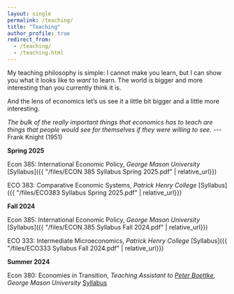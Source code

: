 ```yaml
---
layout: single
permalink: /teaching/
title: "Teaching"
author_profile: true
redirect_from: 
  - /teaching/
  - /teaching.html
---
```


My teaching philosophy is simple: I cannot make you learn, but I can show you what it looks like to *want* to learn. The world is bigger and more interesting than you currently think it is.

And the lens of economics let’s us see it a little bit bigger and a little more interesting.


*The bulk of the really important things that economics has to teach are things that people would see for themselves if they were willing to see.* ---Frank Knight (1951)

**Spring 2025**

Econ 385: International Economic Policy, *George Mason University* [Syllabus]({{ "/files/ECON 385 Syllabus Spring 2025.pdf" | relative_url}})

ECO 383: Comparative Economic Systems, *Patrick Henry College* [Syllabus]({{ "/files/ECO383 Syllabus Spring 2025.pdf" | relative_url}})

**Fall 2024**

Econ 385: International Economic Policy, *George Mason University* [Syllabus]({{ "/files/ECON 385 Syllabus Fall 2024.pdf" | relative_url}})

ECO 333: Intermediate Microeconomics, *Patrick Henry College* [Syllabus]({{ "/files/ECO333 Syllabus Fall 2024.pdf" | relative_url}})


**Summer 2024**

Econ 380: Economies in Transition, *Teaching Assistant to [Peter Boettke](https://www.peter-boettke.com/), George Mason University* [Syllabus](https://economics.gmu.edu/courses/econ380/course_sections/102428)
